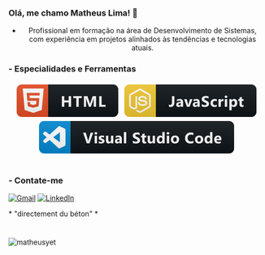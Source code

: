### Olá, me chamo Matheus Lima! 👋



* <p align="center">  Profissional em formação na área de Desenvolvimento de Sistemas, com experiência em projetos alinhados às tendências e tecnologias atuais.
</p

<p align="center"> 



### - Especialidades e Ferramentas
<p align="center">
  <!-- For more icons please follow  https://github.com/MikeCodesDotNET/ColoredBadges -->
  <img src="https://raw.githubusercontent.com/8bithemant/8bithemant/master/svg/dev/languages/html.svg" alt="html" style="vertical-align:top; margin:4px">    
  <img src="https://raw.githubusercontent.com/8bithemant/8bithemant/master/svg/dev/languages/js.svg" alt="js" style="vertical-align:top; margin:4px">

  <img src="https://raw.githubusercontent.com/8bithemant/8bithemant/master/svg/dev/tools/visualstudio_code.svg" alt="vscode" style="vertical-align:top; margin:4px">
</p>
 
#

### - Contate-me

<p align="left">

</p>

<p align="left">
  <a href="#" title="Gmail">
  <img src="https://img.shields.io/badge/-Gmail-FF0000?style=flat-square&labelColor=FF0000&logo=gmail&logoColor=white&link=mailto:theus.desk@outlook.com" alt="Gmail"/></a>
  <a href="#" title="LinkedIn">
  <img src="https://img.shields.io/badge/-Linkedin-0e76a8?style=flat-square&logo=Linkedin&logoColor=white&link=LINK-DO-SEU-LINKEDIN" alt="LinkedIn"/></a>
 
</p>
* "directement du béton" *
<p align="left">





#

<img src="https://github-readme-stats.vercel.app/api?username=matheusyet&theme=codeSTACKr&show_icons=true" alt="matheusyet"/>
</p>                                                                  
